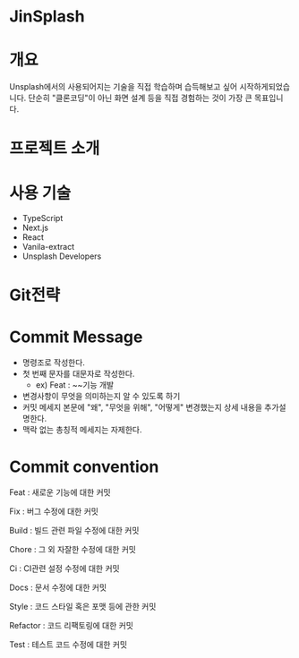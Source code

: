 # JinSplash

# 개요

Unsplash에서의 사용되어지는 기술을 직접 학습하며 습득해보고 싶어 시작하게되었습니다.
단순히 "클론코딩"이 아닌 화면 설계 등을 직접 경험하는 것이 가장 큰 목표입니다.

# 프로젝트 소개

# 사용 기술

- TypeScript
- Next.js
- React
- Vanila-extract
- Unsplash Developers

# Git전략

# Commit Message

- 명령조로 작성한다.
- 첫 번째 문자를 대문자로 작성한다.
  - ex) Feat : ~~기능 개발
- 변경사항이 무엇을 의미하는지 알 수 있도록 하기
- 커밋 메세지 본문에 "왜", "무엇을 위해", "어떻게" 변경했는지 상세 내용을 추가설명한다.
- 맥락 없는 총칭적 메세지는 자제한다.

# Commit convention

Feat : 새로운 기능에 대한 커밋

Fix : 버그 수정에 대한 커밋

Build : 빌드 관련 파일 수정에 대한 커밋

Chore : 그 외 자잘한 수정에 대한 커밋

Ci : CI관련 설정 수정에 대한 커밋

Docs : 문서 수정에 대한 커밋

Style : 코드 스타일 혹은 포맷 등에 관한 커밋

Refactor : 코드 리팩토링에 대한 커밋

Test : 테스트 코드 수정에 대한 커밋

